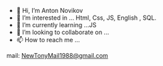- 👋 Hi, I’m Anton Novikov
- 👀 I’m interested in ... Html, Css, JS, English , SQL.
- 🌱 I’m currently learning ...JS
- 💞️ I’m looking to collaborate on ...
- 📫 How to reach me ...


mail: NewTonyMail1988@gmail.com

<!---
AntonNovikov/AntonNovikov is a ✨ special ✨ repository because its `README.md` (this file) appears on your GitHub profile.
You can click the Preview link to take a look at your changes.
--->
